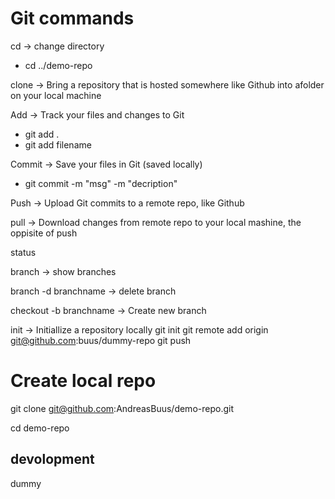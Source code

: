 # Git commands
cd -> change directory
- cd ../demo-repo

clone -> Bring a repository that is hosted somewhere like Github into afolder on your local machine 

Add -> Track your files and changes to Git
- git add . 
- git add filename 

Commit -> Save your files in Git (saved locally)
- git commit -m "msg" -m "decription"

Push -> Upload Git commits to a remote repo, like Github

pull -> Download changes from remote repo to your local mashine, the oppisite of push 

status 

branch -> show branches

branch -d branchname -> delete branch 

checkout -b branchname -> Create new branch 


init -> Initiallize a repository locally 
git init
git remote add origin git@github.com:buus/dummy-repo
git push 

# Create local repo 

git clone git@github.com:AndreasBuus/demo-repo.git

cd demo-repo

## devolopment 
dummy 

